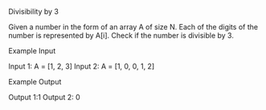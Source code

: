 Divisibility by 3

Given a number in the form of an array A of size N. Each of the digits of the number is represented by A[i]. Check if the number is divisible by 3.

Example Input

Input 1:
A = [1, 2, 3]
Input 2:
A = [1, 0, 0, 1, 2]

Example Output

Output 1:1
Output 2: 0
